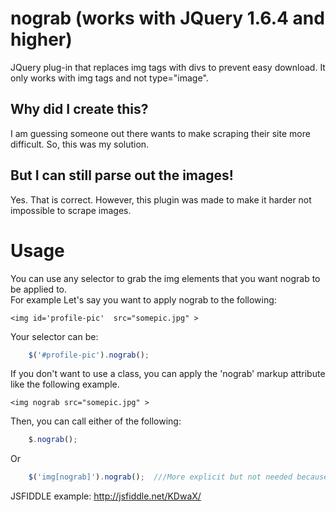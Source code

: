 nograb (works with JQuery 1.6.4 and higher)
======

JQuery plug-in that replaces img tags with divs to prevent easy download.  It only works with img tags and not type="image". 

## Why did I create this?

I am guessing someone out there wants to make scraping their site more difficult.  So, this was my solution.

## But I can still parse out the images!


Yes.   That is correct.   However, this plugin was made to make it harder not impossible to scrape images.


# Usage

You can use any selector to grab the img elements that you want nograb to be applied to.  
For example
Let's say you want to apply nograb to the following:

`<img id='profile-pic'  src="somepic.jpg" >`

Your selector can be:
```javascript
	$('#profile-pic').nograb();
```

If you don't want to use a class, you can apply the 'nograb' markup attribute like the following example.

`<img nograb src="somepic.jpg" >`

Then, you can call either of the following:

```javascript
	$.nograb();
```
Or

```javascript
	$('img[nograb]').nograb();  ///More explicit but not needed because of the above example.
```

JSFIDDLE example: 
http://jsfiddle.net/KDwaX/
